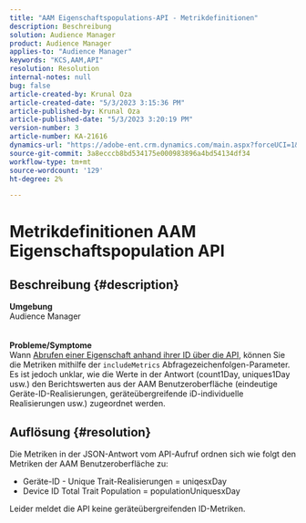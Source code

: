 ```yaml
---
title: "AAM Eigenschaftspopulations-API - Metrikdefinitionen"
description: Beschreibung
solution: Audience Manager
product: Audience Manager
applies-to: "Audience Manager"
keywords: "KCS,AAM,API"
resolution: Resolution
internal-notes: null
bug: false
article-created-by: Krunal Oza
article-created-date: "5/3/2023 3:15:36 PM"
article-published-by: Krunal Oza
article-published-date: "5/3/2023 3:20:19 PM"
version-number: 3
article-number: KA-21616
dynamics-url: "https://adobe-ent.crm.dynamics.com/main.aspx?forceUCI=1&pagetype=entityrecord&etn=knowledgearticle&id=08ba1058-c5e9-ed11-a7c6-6045bd006b4b"
source-git-commit: 3a8ecccb8bd534175e000983896a4bd54134df34
workflow-type: tm+mt
source-wordcount: '129'
ht-degree: 2%

---
```


# Metrikdefinitionen AAM Eigenschaftspopulation API

## Beschreibung {#description}

<b>Umgebung</b><br>Audience Manager<br> <br> <br><b>Probleme/Symptome</b><br>Wann [Abrufen einer Eigenschaft anhand ihrer ID über die API](https://bank.demdex.com/portal/swagger/index.html#/Traits%20API/get_traits__sid_), können Sie die Metriken mithilfe der `includeMetrics` Abfragezeichenfolgen-Parameter. Es ist jedoch unklar, wie die Werte in der Antwort (count1Day, uniques1Day usw.) den Berichtswerten aus der AAM Benutzeroberfläche (eindeutige Geräte-ID-Realisierungen, geräteübergreifende iD-individuelle Realisierungen usw.) zugeordnet werden. 

## Auflösung {#resolution}


Die Metriken in der JSON-Antwort vom API-Aufruf ordnen sich wie folgt den Metriken der AAM Benutzeroberfläche zu:

- Geräte-ID - Unique Trait-Realisierungen = uniqesxDay
- Device ID Total Trait Population = populationUniquesxDay


Leider meldet die API keine geräteübergreifenden ID-Metriken.
